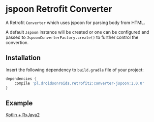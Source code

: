 jspoon Retrofit Converter
===============

A Retrofit `Converter` which uses jspoon for parsing body from HTML.

A default `Jspoon` instance will be created or one can be configured and passed to
`JspoonConverterFactory.create()` to further control the convertion.


Installation
--------
Insert the following dependency to `build.gradle` file of your project:
```gradle
dependencies {
    compile 'pl.droidsonroids.retrofit2:converter-jspoon:1.0.0'
}
```
Example
--------
[Kotlin + RxJava2](https://github.com/DroidsOnRoids/jspoon/tree/master/advanced-example)
